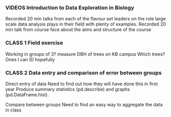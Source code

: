### VIDEOS Introduction to Data Exploration in Biology
Recorded 20 min talks from each of the flavour set leaders on the role large scale data analysis plays in their field with plenty of examples.
Recorded 20 min talk from course face about the aims and structure of the course

### CLASS 1 Field exercise
Working in groups of 3? measure DBH of trees on KB campus
    Which trees?  Ones I can ID hopefully

### CLASS 2 Data entry and comparison of error between groups
Direct entry of data
    Need to find out how they will have done this in first year
Produce summary statistics (pd.describe) and graphs (pd.DataFrame.hist). 

Compare between groups
    Need to find an easy way to aggregate the data in class


